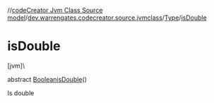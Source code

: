 //[codeCreator Jvm Class Source model](../../../index.md)/[dev.warrengates.codecreator.source.jvmclass](../index.md)/[Type](index.md)/[isDouble](is-double.md)

# isDouble

[jvm]\

abstract [Boolean](https://docs.oracle.com/javase/8/docs/api/java/lang/Boolean.html)[isDouble](is-double.md)()

Is double
